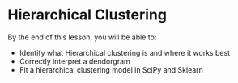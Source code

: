 # Hierarchical Clustering

By the end of this lesson, you will be able to:
- Identify what Hierarchical clustering is and where it works best
- Correctly interpret a dendorgram
- Fit a hierarchical clustering model in SciPy and Sklearn

